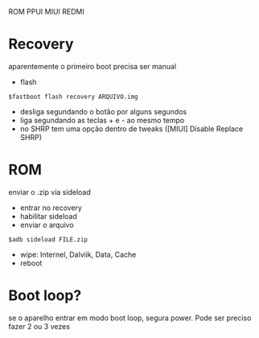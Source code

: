 ROM
PPUI
MIUI 
REDMI

# Recovery

aparentemente o primeiro boot precisa ser manual

- flash

`$fastboot flash recovery ARQUIVO.img`

- desliga segundando o botão por alguns segundos
- liga segundando as teclas + e - ao mesmo tempo
- no SHRP tem uma opção dentro de tweaks ([MIUI] Disable Replace SHRP) 


# ROM

enviar o .zip via sideload

- entrar no recovery
- habilitar sideload
- enviar o arquivo 

`$adb sideload FILE.zip`

- wipe: Internel, Dalviik, Data, Cache
- reboot

# Boot loop?

se o aparelho entrar em modo boot loop, segura power. Pode ser preciso fazer 2 ou 3 vezes
